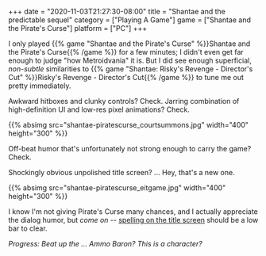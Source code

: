 +++
date = "2020-11-03T21:27:30-08:00"
title = "Shantae and the predictable sequel"
category = ["Playing A Game"]
game = ["Shantae and the Pirate's Curse"]
platform = ["PC"]
+++

I only played {{% game "Shantae and the Pirate's Curse" %}}Shantae and the Pirate's Curse{{% /game %}} for a few minutes; I didn't even get far enough to judge "how Metroidvania" it is.  But I did see enough superficial, <i>non-subtle</i> similarities to {{% game "Shantae: Risky's Revenge - Director's Cut" %}}Risky's Revenge - Director's Cut{{% /game %}} to tune me out pretty immediately.

Awkward hitboxes and clunky controls?  Check.  Jarring combination of high-definition UI and low-res pixel animations?  Check.

{{% absimg src="shantae-piratescurse_courtsummons.jpg" width="400" height="300" %}}

Off-beat humor that's unfortunately not strong enough to carry the game?  Check.

Shockingly obvious unpolished title screen?  ... Hey, that's a new one.

{{% absimg src="shantae-piratescurse_eitgame.jpg" width="400" height="300" %}}

I know I'm not giving Pirate's Curse many chances, and I actually appreciate the dialog humor, but <i>come on</i> -- <a href="https://steamcommunity.com/app/345820/discussions/0/412446890547488688/">spelling on the title screen</a> should be a low bar to clear.

<i>Progress: Beat up the ... Ammo Baron?  This is a character?</i>
